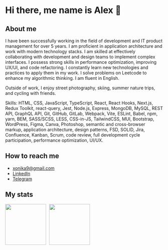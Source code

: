 # Hi there, me name is Alex 👋

## About me

I have been successfully working in the field of development and IT product management for over 5 years. I am proficient in application architecture and work with modern technology stacks. I am skilled at effectively collaborating with development and design teams to implement complex interfaces. I possess strong skills in performance optimization, improving UX/UI, and code refactoring. I constantly learn new technologies and practices to apply them in my work. I solve problems on Leetcode to enhance my algorithmic thinking. I am fluent in English.

Outside of work, I enjoy street photography, skiing, summer nature trips, and cycling with friends.

Skills: HTML, CSS, JavaScript, TypeScript, React, React Hooks, Next.js, Redux Toolkit, react-query, Jest, Node.js, Express, MongoDB, MySQL, REST API, GraphQL API, Git, GitHub, GitLab, Webpack, Vite, ESLint, Babel, npm, yarn, BEM, SASS/SCSS, LESS, CSS-in-JS, TailwindCSS, MUI, Bootstrap, WordPress, Figma, Canva, Photoshop, semantic and cross-browser markup, application architecture, design patterns, FSD, SOLID, Jira, Confluence, Kanban, Scrum, code review, full development cycle participation, performance optimization, UI/UX.

## How to reach me

* xonika9@gmail.com
* [LinkedIn](https://www.linkedin.com/in/alex-beltyukov/)
* [Telegram](https://t.me/xonika9)

## My stats

<div>
<a href="https://github-readme-stats-x9.vercel.app/api?username=xonika9&hide=stars,contribs&show_icons=true">
  <img  align="left" height="130" style="margin-right: 10px" src="https://github-readme-stats-x9.vercel.app/api?username=xonika9&hide=stars,contribs&show_icons=true" />
</a>
<a href="https://github-readme-stats-x9.vercel.app/api/top-langs/?username=xonika9&layout=compact">
  <img align="left" height="130" src="https://github-readme-stats-x9.vercel.app/api/top-langs/?username=xonika9&layout=compact" />
</a>
</div>
